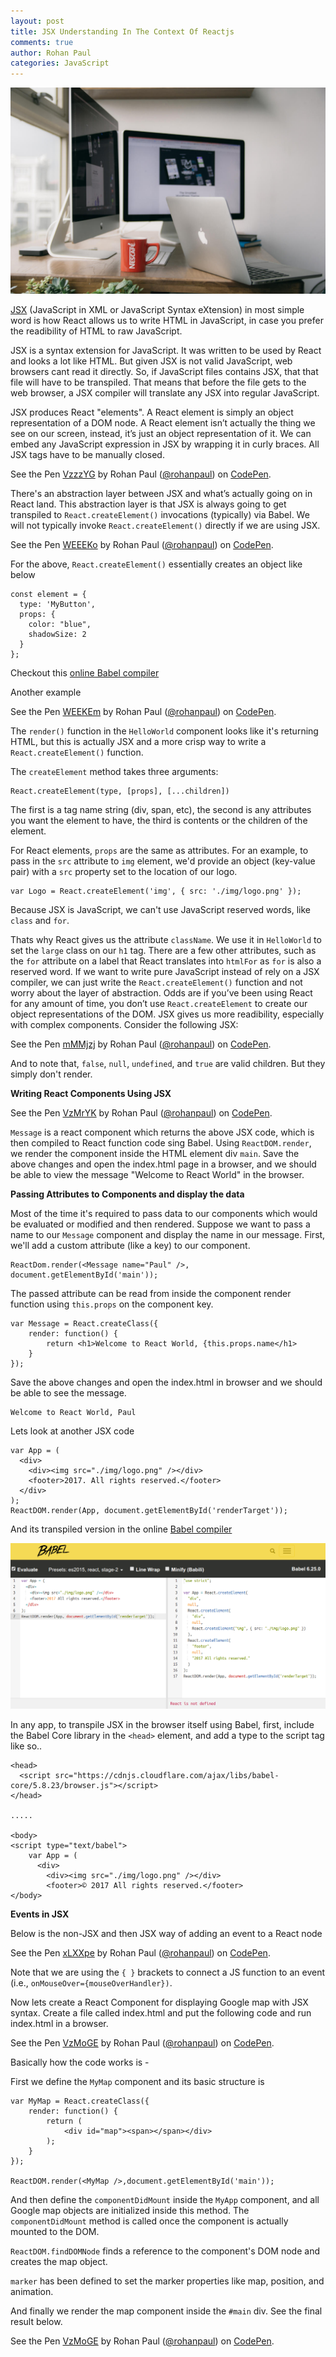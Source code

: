 ```yaml
---
layout: post
title: JSX Understanding In The Context Of Reactjs
comments: true
author: Rohan Paul
categories: JavaScript
---
```

<img src="/images/fulls/JSX-Understanding.jpeg" class="fit image">

[JSX](http://facebook.github.io/jsx/.
) (JavaScript in XML  or JavaScript Syntax eXtension) in most simple word is how React allows us to write HTML in JavaScript, in case you prefer the readibility of HTML to raw JavaScript.

JSX is a syntax extension for JavaScript. It was written to be used by React and looks a lot like HTML. But given JSX is not valid JavaScript, web browsers cant read it directly. So, if JavaScript files contains JSX, that that file will have to be transpiled. That means that before the file gets to the web browser, a JSX compiler will translate any JSX into regular JavaScript.

JSX produces React "elements". A React element is simply an object representation of a DOM node. A React element isn’t actually the thing we see on our screen, instead, it’s just an object representation of it.
We can embed any JavaScript expression in JSX by wrapping it in curly braces. All JSX tags have to be manually closed. 

<p data-height="250" data-theme-id="0" data-slug-hash="VzzzYG" data-default-tab="js" data-user="rohanpaul" data-embed-version="2" data-pen-title="VzzzYG" class="codepen">See the Pen <a href="https://codepen.io/rohanpaul/pen/VzzzYG/">VzzzYG</a> by Rohan Paul (<a href="https://codepen.io/rohanpaul">@rohanpaul</a>) on <a href="https://codepen.io">CodePen</a>.</p>
<script async src="https://production-assets.codepen.io/assets/embed/ei.js"></script>


 There's an abstraction layer between JSX and what’s actually going on in React land. This abstraction layer is that JSX is always going to get transpiled to ``React.createElement()`` invocations (typically) via Babel. We will not typically invoke ``React.createElement()`` directly if we are using JSX.

<p data-height="326" data-theme-id="0" data-slug-hash="WEEEKo" data-default-tab="js" data-user="rohanpaul" data-embed-version="2" data-pen-title="WEEEKo" class="codepen">See the Pen <a href="https://codepen.io/rohanpaul/pen/WEEEKo/">WEEEKo</a> by Rohan Paul (<a href="https://codepen.io/rohanpaul">@rohanpaul</a>) on <a href="https://codepen.io">CodePen</a>.</p>
<script async src="https://production-assets.codepen.io/assets/embed/ei.js"></script>

For the above, ``React.createElement()`` essentially creates an object like below

```
const element = {
  type: 'MyButton',
  props: {
    color: "blue",
    shadowSize: 2
  }
};
```

Checkout this [online Babel compiler](https://babeljs.io/repl/#?babili=false&evaluate=true&lineWrap=false&presets=es2015%2Creact%2Cstage-0&targets=&browsers=&builtIns=false&debug=false&code_lz=DwWQngQgrgLjD2A7ABAY3gG3gJwLwCIAjDKAU32QGcALAQwBN4B3AZQEsAvU3AbwCYAvgD4AUMmQBhDG1QBrZCFIjgAenDQ4SIUA)

Another example

<p data-height="480" data-theme-id="0" data-slug-hash="WEEKEm" data-default-tab="js" data-user="rohanpaul" data-embed-version="2" data-pen-title="WEEKEm" class="codepen">See the Pen <a href="https://codepen.io/rohanpaul/pen/WEEKEm/">WEEKEm</a> by Rohan Paul (<a href="https://codepen.io/rohanpaul">@rohanpaul</a>) on <a href="https://codepen.io">CodePen</a>.</p>
<script async src="https://production-assets.codepen.io/assets/embed/ei.js"></script>

The ``render()`` function in the ``HelloWorld`` component looks like it's returning HTML, but this is actually JSX and a more crisp way to write a ``React.createElement()`` function.

The ``createElement`` method takes three arguments:

```
React.createElement(type, [props], [...children])

```

The first is a tag name string (div, span, etc), the second is any attributes you want the element to have, the third is contents or the children of the element.

For React elements, ``props`` are the same as attributes. For an example, to pass in the ``src`` attribute to ``img`` element, we'd provide an object (key-value pair) with a ``src`` property set to the location of our logo.

```
var Logo = React.createElement('img', { src: './img/logo.png' });
```

Because JSX is JavaScript, we can't use JavaScript reserved words, like ``class`` and ``for``.

Thats why React gives us the attribute ``className``. We use it in ``HelloWorld`` to set the ``large`` class on our ``h1`` tag. There are a few other attributes, such as the ``for`` attribute on a label that React translates into ``htmlFor`` as ``for`` is also a reserved word. If we want to write pure JavaScript instead of rely on a JSX compiler, we can just write the ``React.createElement()`` function and not worry about the layer of abstraction. 
Odds are if you’ve been using React for any amount of time, you don’t use ``React.createElement`` to create our object representations of the DOM. JSX gives us more readibility, especially with complex components. Consider the following JSX:

<p data-height="418" data-theme-id="0" data-slug-hash="mMMjzj" data-default-tab="js" data-user="rohanpaul" data-embed-version="2" data-pen-title="mMMjzj" class="codepen">See the Pen <a href="https://codepen.io/rohanpaul/pen/mMMjzj/">mMMjzj</a> by Rohan Paul (<a href="https://codepen.io/rohanpaul">@rohanpaul</a>) on <a href="https://codepen.io">CodePen</a>.</p>
<script async src="https://production-assets.codepen.io/assets/embed/ei.js"></script>

And to note that, ``false``, ``null``, ``undefined``, and ``true`` are valid children. But they simply don't render.

**Writing React Components Using JSX**

<p data-height="241" data-theme-id="0" data-slug-hash="VzMrYK" data-default-tab="js" data-user="rohanpaul" data-embed-version="2" data-pen-title="VzMrYK" class="codepen">See the Pen <a href="https://codepen.io/rohanpaul/pen/VzMrYK/">VzMrYK</a> by Rohan Paul (<a href="https://codepen.io/rohanpaul">@rohanpaul</a>) on <a href="https://codepen.io">CodePen</a>.</p>
<script async src="https://production-assets.codepen.io/assets/embed/ei.js"></script>

``Message`` is a react component which returns the above JSX code, which is then compiled to React function code sing Babel. Using ``ReactDOM.render``, we render the component inside the HTML element div ``main``. Save the above changes and open the index.html page in a browser, and we should be able to view the message "Welcome to React World" in the browser.


**Passing Attributes to Components and display the data**

Most of the time it's required to pass data to our components which would be evaluated or modified and then rendered. Suppose we want to pass a name to our ``Message`` component and display the name in our message. First, we'll add a custom attribute (like a key) to our component.

```
ReactDom.render(<Message name="Paul" />, document.getElementById('main'));
```

The passed attribute can be read from inside the component render function using ``this.props`` on the component key.

```
var Message = React.createClass({
	render: function() {
		return <h1>Welcome to React World, {this.props.name</h1>
	}
});
```

Save the above changes and open the index.html in browser and we should be able to see the message.

```
Welcome to React World, Paul
```

Lets look at another JSX code

```
var App = (
  <div>
    <div><img src="./img/logo.png" /></div>
    <footer>2017. All rights reserved.</footer>
  </div>
);
ReactDOM.render(App, document.getElementById('renderTarget'));
```

And its transpiled version in the online [Babel compiler](https://babeljs.io/repl/#?babili=false&evaluate=true&lineWrap=false&presets=es2015%2Creact%2Cstage-2&targets=&browsers=&builtIns=false&debug=false&code_lz=G4QwTgBAggDjEF4IAoBQEIB4AmBLYAfOhlnoZrgLYDmEAzmAMYIBEAdAPRXUcA2A9tX5sYAO2osIHApg5kiJLADN-_AC4BTMAQBMABgCMAdmi9eEMLmoALNXQsa6W4BuxtZK9VoVY5-IgCUANyoAEoaIIxqACIA8gCybGAaothayLAwADQQ2PyMAK6UKWps1BpqAKK8GsWiagBCAJ4AktjIAOTJqVoAKuDlah0BwUA) 

<img src="/images/fulls/Babel-JSX-1.png" class="fit image">


In any app, to transpile JSX in the browser itself using Babel, first, include the Babel Core library in the ``<head>`` element, and add a type to the script tag like so..

```
<head>
  <script src="https://cdnjs.cloudflare.com/ajax/libs/babel-core/5.8.23/browser.js"></script>
</head>

.....

<body>
<script type="text/babel">
    var App = (
      <div>
        <div><img src="./img/logo.png" /></div>
        <footer>© 2017 All rights reserved.</footer>
</body>
```

**Events in JSX**

Below is the non-JSX and then JSX way of adding an event to a React node 

<p data-height="545" data-theme-id="0" data-slug-hash="xLXXpe" data-default-tab="js" data-user="rohanpaul" data-embed-version="2" data-pen-title="xLXXpe" class="codepen">See the Pen <a href="https://codepen.io/rohanpaul/pen/xLXXpe/">xLXXpe</a> by Rohan Paul (<a href="https://codepen.io/rohanpaul">@rohanpaul</a>) on <a href="https://codepen.io">CodePen</a>.</p>
<script async src="https://production-assets.codepen.io/assets/embed/ei.js"></script>

Note that we are using the ``{ }`` brackets to connect a JS function to an event (i.e., ``onMouseOver={mouseOverHandler})``.


Now lets create a React Component for displaying Google map with JSX syntax. Create a file called index.html and put the following code and run index.html in a browser.

<p data-height="1226" data-theme-id="0" data-slug-hash="VzMoGE" data-default-tab="html" data-user="rohanpaul" data-embed-version="2" data-pen-title="VzMoGE" class="codepen">See the Pen <a href="https://codepen.io/rohanpaul/pen/VzMoGE/">VzMoGE</a> by Rohan Paul (<a href="https://codepen.io/rohanpaul">@rohanpaul</a>) on <a href="https://codepen.io">CodePen</a>.</p>
<script async src="https://production-assets.codepen.io/assets/embed/ei.js"></script>

Basically how the code works is - 

First we define the ``MyMap`` component and its basic structure is 

```
var MyMap = React.createClass({
    render: function() {
        return (
            <div id="map"><span></span></div>
        );
    }
});
 
ReactDOM.render(<MyMap />,document.getElementById('main'));

```

And then define the ``componentDidMount`` inside the ``MyApp`` component, and all Google map objects are initialized inside this method. The ``componentDidMount`` method is called once the component is actually mounted to the DOM.

``ReactDOM.findDOMNode`` finds a reference to the component's DOM node and creates the map object. 

``marker`` has been defined to set the marker properties like map, position, and animation.

And finally we render the map component inside the ``#main`` div. See the final result below.

<p data-height="628" data-theme-id="0" data-slug-hash="VzMoGE" data-default-tab="result" data-user="rohanpaul" data-embed-version="2" data-pen-title="VzMoGE" class="codepen">See the Pen <a href="https://codepen.io/rohanpaul/pen/VzMoGE/">VzMoGE</a> by Rohan Paul (<a href="https://codepen.io/rohanpaul">@rohanpaul</a>) on <a href="https://codepen.io">CodePen</a>.</p>
<script async src="https://production-assets.codepen.io/assets/embed/ei.js"></script>






















